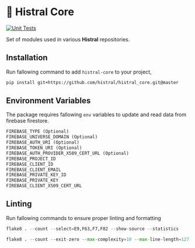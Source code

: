 # 🧠 Histral Core

[![Unit Tests](https://github.com/histral/histral_core/actions/workflows/unit_tests.yml/badge.svg)](https://github.com/histral/histral_core/actions/workflows/unit_tests.yml)

Set of modules used in various **Histral** repositories.

## Installation

Run fallowing command to add `histral-core` to your project,

```bash
pip install git+https://github.com/histral/histral_core.git@master
```

## Environment Variables

The package requires fallowing `env` variables to update and read data from
firebase firestore.

```txt
FIREBASE_TYPE (Optional)
FIREBASE_UNIVERSE_DOMAIN (Optional)
FIREBASE_AUTH_URI (Optional)
FIREBASE_TOKEN_URI (Optional)
FIREBASE_AUTH_PROVIDER_X509_CERT_URL (Optional)
FIREBASE_PROJECT_ID
FIREBASE_CLIENT_ID
FIREBASE_CLIENT_EMAIL
FIREBASE_PRIVATE_KEY_ID
FIREBASE_PRIVATE_KEY
FIREBASE_CLIENT_X509_CERT_URL
```

## Linting

Run fallowing commands to ensure proper linting and formatting

```py
flake8 . --count --select=E9,F63,F7,F82 --show-source --statistics
```

```py
flake8 . --count --exit-zero --max-complexity=10 --max-line-length=127 --statistics --ignore=W293,W503
```
